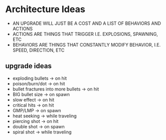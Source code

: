 # Architecture Ideas
 * AN UPGRADE WILL JUST BE A COST AND A LIST OF BEHAVIORS AND ACTIONS
 * ACTIONS ARE THINGS THAT TRIGGER I.E. EXPLOSIONS, SPAWNING, ETC
 * BEHAVIORS ARE THINGS THAT CONSTANTLY MODIFY BEHAVIOR, I.E. SPEED, DIRECTION, ETC
## upgrade ideas
 * exploding bullets -> on hit
 * poison/burn/dot -> on hit
 * bullet fractures into more bullets -> on hit
 * BIG bullet size -> on spawn
 * slow effect -> on hit
 * critical hits -> on hit
 * GMP/LMP -> on spawn
 * heat seeking -> while traveling
 * piercing shot -> on hit
 * double shot -> on spawn
 * spiral shot -> while traveling
